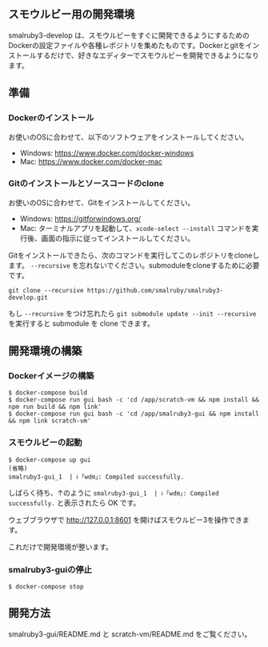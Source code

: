 ## スモウルビー用の開発環境

smalruby3-develop は、スモウルビーをすぐに開発できるようにするためのDockerの設定ファイルや各種レポジトリを集めたものです。Dockerとgitをインストールするだけで、好きなエディターでスモウルビーを開発できるようになります。

## 準備

### Dockerのインストール

お使いのOSに合わせて、以下のソフトウェアをインストールしてください。

 - Windows: https://www.docker.com/docker-windows
 - Mac: https://www.docker.com/docker-mac

### Gitのインストールとソースコードのclone

お使いのOSに合わせて、Gitをインストールしてください。

 - Windows: https://gitforwindows.org/
 - Mac: ターミナルアプリを起動して、`xcode-select --install` コマンドを実行後、画面の指示に従ってインストールしてください。

Gitをインストールできたら、次のコマンドを実行してこのレポジトリをcloneします。 `--recursive` を忘れないでください。submoduleをcloneするために必要です。

```
git clone --recursive https://github.com/smalruby/smalruby3-develop.git
```

もし `--recursive` をつけ忘れたら `git submodule update --init --recursive` を実行すると submodule を clone できます。

## 開発環境の構築

### Dockerイメージの構築

```
$ docker-compose build
$ docker-compose run gui bash -c 'cd /app/scratch-vm && npm install && npm run build && npm link'
$ docker-compose run gui bash -c 'cd /app/smalruby3-gui && npm install && npm link scratch-vm'
```

### スモウルビーの起動

```
$ docker-compose up gui
(省略)
smalruby3-gui_1  | ℹ ｢wdm｣: Compiled successfully.
```

しばらく待ち、↑のように `smalruby3-gui_1  | ℹ ｢wdm｣: Compiled successfully.` と表示されたら OK です。

ウェブブラウザで http://127.0.0.1:8601 を開けばスモウルビー3を操作できます。

これだけで開発環境が整います。

### smalruby3-guiの停止

```
$ docker-compose stop
```

## 開発方法

smalruby3-gui/README.md と scratch-vm/README.md をご覧ください。
